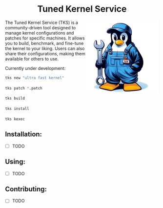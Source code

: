 <h1 align="center"> Tuned Kernel Service </h1>

<img align="right" width=240 src="misc/assets/tks-logo.png">

The Tuned Kernel Service (TKS) is a community-driven tool designed to manage kernel configurations and patches for specific machines. It allows you to build, benchmark, and fine-tune the kernel to your liking. Users can also share their configurations, making them available for others to use.

Currently under development:
```bash
tks new "ultra fast kernel"

tks patch *.patch

tks build

tks install

tks kexec
```

## Installation:

- [ ] TODO

## Using:

- [ ] TODO

## Contributing:

- [ ] TODO
